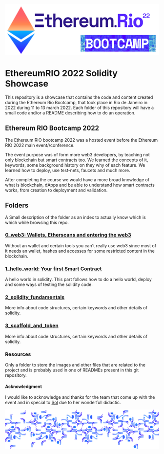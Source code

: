 ![!Theme Image](resources/bootcamp.png)
# EthereumRIO 2022 Solidity Showcase

This repository is a showcase that contains the code and content created during the Ethereum Rio Bootcamp, that took place in Rio de Janeiro in 2022 during 11 to 13 march 2022. Each folder of this repository will have a small code and/or a README describing how to do an operation.

## Ethereum RIO Bootcamp 2022
The Ethereum RIO bootcamp 2022 was a hosted event before the Ethereum RIO 2022 main event//conference.

The event purpose was of form more web3 developers, by teaching not only blockchain but smart contracts too. We learned the concepts of it, keywords, some background history on they why of each feature. We learned how to deploy, use test-nets, faucets and much more.

After completing the course we would have a more broad knowledge of what is blockchain, dApps and be able to understand
how smart contracts works, from creation to deployment and validation.

## Folders

A Small description of the folder as an index to actually know which is which while browsing this repo.

### [0_web3: Wallets, Etherscans and entering the web3](0_web3/README.md)

Without an wallet and certain tools you can't really use web3 since most of it needs an wallet, hashes and accesses for some restricted content in the blockchain.

### [1_hello_world: Your first Smart Contract](1_hello_world/README.md)

A hello world in solidity. This part follows how to do a hello world, deploy and some ways of testing the solidity code.


### [2_solidity_fundamentals](2_solidity_fundamentals/README.md)

More info about code structures, certain keywords and other details of solidity.

### [3_scaffold_and_token](3_scaffold_and_token/README.md)

More info about code structures, certain keywords and other details of solidity.

### Resources

Only a folder to store the images and other files that are related to the project and is probably used in one of READMEs present in this git repository.

#### Acknowledgment

I would like to acknowledge and thanks for the team that come up with the event and in special to [Sol](https://github.com/solangegueiros) due to her wonderfull didactic.

![!Theme Image](resources/calcada_bootcamp.png)
